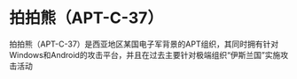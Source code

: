 # 拍拍熊（APT-C-37）

拍拍熊（APT-C-37）是西亚地区某国电子军背景的APT组织，其同时拥有针对Windows和Android的攻击平台，并且在过去主要针对极端组织“伊斯兰国”实施攻击活动

